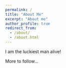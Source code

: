 ```yaml
---
permalink: /
title: "About Me"
excerpt: "About me"
author_profile: true
redirect_from: 
  - /about/
  - /about.html
---
```


I am the luckiest man alive!

More to follow...
